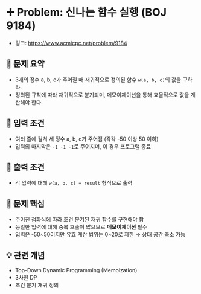 # ➕ Problem: 신나는 함수 실행 (BOJ 9184)

- 링크: https://www.acmicpc.net/problem/9184

## 📌 문제 요약

- 3개의 정수 a, b, c가 주어질 때 재귀적으로 정의된 함수 `w(a, b, c)`의 값을 구하라.
- 정의된 규칙에 따라 재귀적으로 분기되며, 메모이제이션을 통해 효율적으로 값을 계산해야 한다.

## 🔢 입력 조건

- 여러 줄에 걸쳐 세 정수 a, b, c가 주어짐 (각각 -50 이상 50 이하)
- 입력의 마지막은 `-1 -1 -1`로 주어지며, 이 경우 프로그램 종료

## 🎯 출력 조건

- 각 입력에 대해 `w(a, b, c) = result` 형식으로 출력

## 🧠 문제 핵심

- 주어진 점화식에 따라 조건 분기된 재귀 함수를 구현해야 함
- 동일한 입력에 대해 중복 호출이 많으므로 **메모이제이션** 필수
- 입력은 -50~50이지만 유효 계산 범위는 0~20로 제한 → 상태 공간 축소 가능

## 💡 관련 개념

- Top-Down Dynamic Programming (Memoization)
- 3차원 DP
- 조건 분기 재귀 정의
